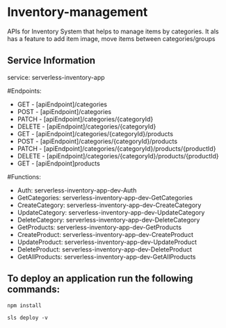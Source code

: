 # Inventory-management
APIs for Inventory System that helps to manage items by categories.
It als has a feature to add item image, move items between categories/groups

## Service Information
service: serverless-inventory-app

#Endpoints:

  - GET - [apiEndpoint]/categories 
  - POST - [apiEndpoint]/categories 
  - PATCH - [apiEndpoint]/categories/{categoryId} 
  - DELETE - [apiEndpoint]/categories/{categoryId}
  - GET - [apiEndpoint]/categories/{categoryId}/products 
  - POST - [apiEndpoint]/categories/{categoryId}/products 
  - PATCH - [apiEndpoint]/categories/{categoryId}/products/{productId} 
  - DELETE - [apiEndpoint]/categories/{categoryId}/products/{productId}
  - GET - [apiEndpoint]products

#Functions:

  - Auth: serverless-inventory-app-dev-Auth
  - GetCategories: serverless-inventory-app-dev-GetCategories
  - CreateCategory: serverless-inventory-app-dev-CreateCategory
  - UpdateCategory: serverless-inventory-app-dev-UpdateCategory
  - DeleteCategory: serverless-inventory-app-dev-DeleteCategory
  - GetProducts: serverless-inventory-app-dev-GetProducts
  - CreateProduct: serverless-inventory-app-dev-CreateProduct
  - UpdateProduct: serverless-inventory-app-dev-UpdateProduct
  - DeleteProduct: serverless-inventory-app-dev-DeleteProduct
  - GetAllProducts: serverless-inventory-app-dev-GetAllProducts



## To deploy an application run the following commands:

`npm install`

`sls deploy -v`
